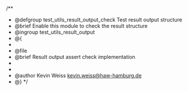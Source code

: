 /**
 * @defgroup    test_utils_result_output_check Test result output structure
 * @brief       Enable this module to check the result structure
 * @ingroup     test_utils_result_output
 * @{
 *
 * @file
 * @brief       Result output assert check implementation
 *
 *
 * @author      Kevin Weiss <kevin.weiss@haw-hamburg.de>
 * @}
 */
